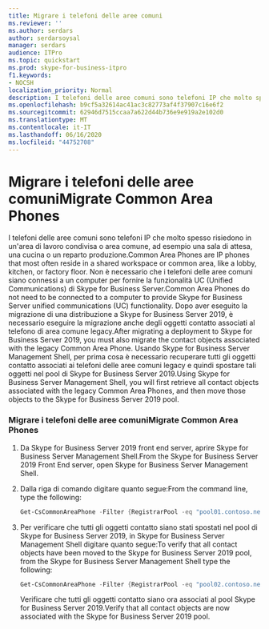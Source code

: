 ```yaml
---
title: Migrare i telefoni delle aree comuni
ms.reviewer: ''
ms.author: serdars
author: serdarsoysal
manager: serdars
audience: ITPro
ms.topic: quickstart
ms.prod: skype-for-business-itpro
f1.keywords:
- NOCSH
localization_priority: Normal
description: I telefoni delle aree comuni sono telefoni IP che molto spesso risiedono in un'area di lavoro condivisa o area comune, ad esempio una sala di attesa, una cucina o un reparto produzione. Non è necessario che i telefoni delle aree comuni siano connessi a un computer per fornire la funzionalità UC (Unified Communications) di Skype for Business Server. Dopo aver eseguito la migrazione di una distribuzione a Skype for Business Server 2019, è necessario eseguire la migrazione anche degli oggetti contatto associati al telefono di area comune legacy. Usando Skype for Business Server Management Shell, per prima cosa è necessario recuperare tutti gli oggetti contatto associati ai telefoni delle aree comuni legacy e quindi spostare tali oggetti nel pool di Skype for Business Server 2019.
ms.openlocfilehash: b9cf5a32614ac41ac3c82773af4f37907c16e6f2
ms.sourcegitcommit: 62946d7515ccaa7a622d44b736e9e919a2e102d0
ms.translationtype: MT
ms.contentlocale: it-IT
ms.lasthandoff: 06/16/2020
ms.locfileid: "44752708"
---
```

# <a name="migrate-common-area-phones"></a><span data-ttu-id="51ba4-106">Migrare i telefoni delle aree comuni</span><span class="sxs-lookup"><span data-stu-id="51ba4-106">Migrate Common Area Phones</span></span>

<span data-ttu-id="51ba4-107">I telefoni delle aree comuni sono telefoni IP che molto spesso risiedono in un'area di lavoro condivisa o area comune, ad esempio una sala di attesa, una cucina o un reparto produzione.</span><span class="sxs-lookup"><span data-stu-id="51ba4-107">Common Area Phones are IP phones that most often reside in a shared workspace or common area, like a lobby, kitchen, or factory floor.</span></span> <span data-ttu-id="51ba4-108">Non è necessario che i telefoni delle aree comuni siano connessi a un computer per fornire la funzionalità UC (Unified Communications) di Skype for Business Server.</span><span class="sxs-lookup"><span data-stu-id="51ba4-108">Common Area Phones do not need to be connected to a computer to provide Skype for Business Server unified communications (UC) functionality.</span></span> <span data-ttu-id="51ba4-109">Dopo aver eseguito la migrazione di una distribuzione a Skype for Business Server 2019, è necessario eseguire la migrazione anche degli oggetti contatto associati al telefono di area comune legacy.</span><span class="sxs-lookup"><span data-stu-id="51ba4-109">After migrating a deployment to Skype for Business Server 2019, you must also migrate the contact objects associated with the legacy Common Area Phone.</span></span> <span data-ttu-id="51ba4-110">Usando Skype for Business Server Management Shell, per prima cosa è necessario recuperare tutti gli oggetti contatto associati ai telefoni delle aree comuni legacy e quindi spostare tali oggetti nel pool di Skype for Business Server 2019.</span><span class="sxs-lookup"><span data-stu-id="51ba4-110">Using Skype for Business Server Management Shell, you will first retrieve all contact objects associated with the legacy Common Area Phones, and then move those objects to the Skype for Business Server 2019 pool.</span></span>
  
### <a name="migrate-common-area-phones"></a><span data-ttu-id="51ba4-111">Migrare i telefoni delle aree comuni</span><span class="sxs-lookup"><span data-stu-id="51ba4-111">Migrate Common Area Phones</span></span>

1. <span data-ttu-id="51ba4-112">Da Skype for Business Server 2019 front end server, aprire Skype for Business Server Management Shell.</span><span class="sxs-lookup"><span data-stu-id="51ba4-112">From the Skype for Business Server 2019 Front End server, open Skype for Business Server Management Shell.</span></span>
    
2. <span data-ttu-id="51ba4-113">Dalla riga di comando digitare quanto segue:</span><span class="sxs-lookup"><span data-stu-id="51ba4-113">From the command line, type the following:</span></span>
    
   ```PowerShell
   Get-CsCommonAreaPhone -Filter {RegistrarPool -eq "pool01.contoso.net"} | Move-CsCommonAreaPhone -Target pool02.contoso.net
   ```

3. <span data-ttu-id="51ba4-114">Per verificare che tutti gli oggetti contatto siano stati spostati nel pool di Skype for Business Server 2019, in Skype for Business Server Management Shell digitare quanto segue:</span><span class="sxs-lookup"><span data-stu-id="51ba4-114">To verify that all contact objects have been moved to the Skype for Business Server 2019 pool, from the Skype for Business Server Management Shell type the following:</span></span>
    
   ```PowerShell
   Get-CsCommonAreaPhone -Filter {RegistrarPool -eq "pool02.contoso.net"}
   ```

    <span data-ttu-id="51ba4-115">Verificare che tutti gli oggetti contatto siano ora associati al pool Skype for Business Server 2019.</span><span class="sxs-lookup"><span data-stu-id="51ba4-115">Verify that all contact objects are now associated with the Skype for Business Server 2019 pool.</span></span>
    

